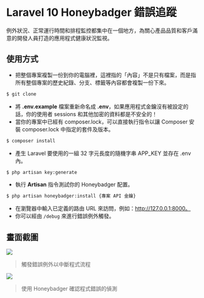 # Laravel 10 Honeybadger 錯誤追蹤

例外狀況、正常運行時間和排程監控都集中在一個地方，為關心產品品質和客戶滿意的開發人員打造的應用程式健康狀況監視。

## 使用方式
- 把整個專案複製一份到你的電腦裡，這裡指的「內容」不是只有檔案，而是指所有整個專案的歷史紀錄、分支、標籤等內容都會複製一份下來。
```sh
$ git clone
```
- 將 __.env.example__ 檔案重新命名成 __.env__，如果應用程式金鑰沒有被設定的話，你的使用者 sessions 和其他加密的資料都是不安全的！
- 當你的專案中已經有 composer.lock，可以直接執行指令以讓 Composer 安裝 composer.lock 中指定的套件及版本。
```sh
$ composer install
```
- 產生 Laravel 要使用的一組 32 字元長度的隨機字串 APP_KEY 並存在 .env 內。
```sh
$ php artisan key:generate
```
- 執行 __Artisan__ 指令測試你的 Honeybadger 配置。
```sh
$ php artisan honeybadger:install {專案 API 金鑰}
```
- 在瀏覽器中輸入已定義的路由 URL 來訪問，例如：http://127.0.0.1:8000。
- 你可以經由 `/debug` 來進行錯誤例外觸發。

## 畫面截圖
![](https://i.imgur.com/B1uTZKD.png)
> 觸發錯誤例外以中斷程式流程

![](https://i.imgur.com/dO2kYlg.png)
> 使用 Honeybadger 確認程式錯誤的偵測
